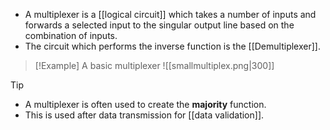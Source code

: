 - A multiplexer is a [[logical circuit]] which takes a number of inputs and forwards a selected input to the singular output line based on the combination of inputs.
- The circuit which performs the inverse function is the [[Demultiplexer]].

>[!Example] A basic multiplexer
>![[smallmultiplex.png|300]]

>[!tip]
>- A multiplexer is often used to create the **majority** function.
>- This is used after data transmission for [[data validation]].


